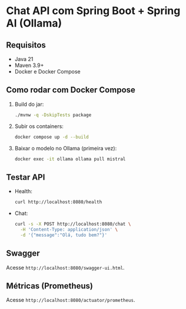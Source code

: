 # Chat API com Spring Boot + Spring AI (Ollama)

## Requisitos

- Java 21
- Maven 3.9+
- Docker e Docker Compose

## Como rodar com Docker Compose

1. Build do jar:
   ```bash
   ./mvnw -q -DskipTests package
   ```
2. Subir os containers:
   ```bash
   docker compose up -d --build
   ```
3. Baixar o modelo no Ollama (primeira vez):
   ```bash
   docker exec -it ollama ollama pull mistral
   ```

## Testar API

- Health:
  ```bash
  curl http://localhost:8080/health
  ```
- Chat:
  ```bash
  curl -s -X POST http://localhost:8080/chat \
    -H 'Content-Type: application/json' \
    -d '{"message":"Olá, tudo bem?"}'
  ```

## Swagger

Acesse `http://localhost:8080/swagger-ui.html`.

## Métricas (Prometheus)

Acesse `http://localhost:8080/actuator/prometheus`.
